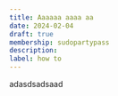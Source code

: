 ```yaml
---
title: Aaaaaa aaaa aa
date: 2024-02-04
draft: true
membership: sudopartypass
description:
label: how to
---
```

adasdsadsaad